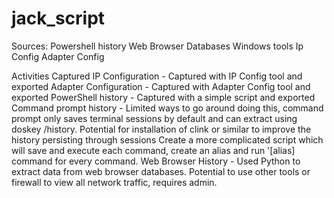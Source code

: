 # jack_script

Sources:
Powershell history
Web Browser Databases
Windows tools
  Ip Config
  Adapter Config

Activities Captured
IP Configuration - Captured with IP Config tool and exported
Adapter Configuration - Captured with Adapter Config tool and exported
PowerShell history - Captured with a simple script and exported
Command prompt history - Limited ways to go around doing this, command prompt only saves terminal sessions by default and can extract using doskey /history.
                         Potential for installation of clink or similar to improve the history persisting through sessions
                         Create a more complicated script which will save and execute each command, create an alias and run '[alias] command for every command.
Web Browser History - Used Python to extract data from web browser databases.
                      Potential to use other tools or firewall to view all network traffic, requires admin.
